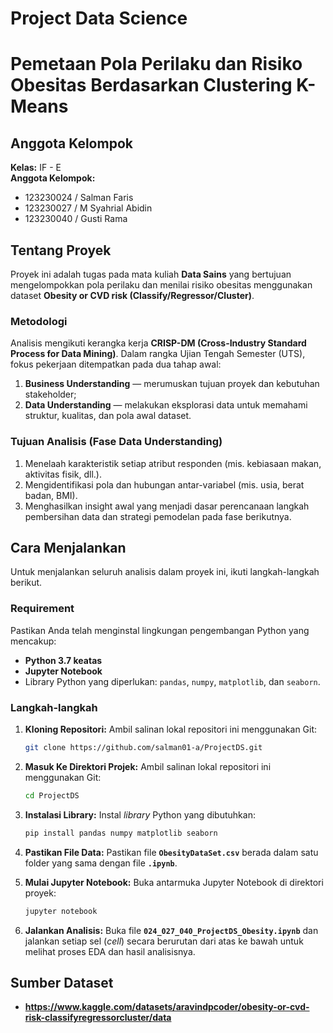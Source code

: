 # Project Data Science
# **Pemetaan Pola Perilaku dan Risiko Obesitas Berdasarkan Clustering K-Means**

## Anggota Kelompok

**Kelas:** IF - E  
**Anggota Kelompok:**  
- 123230024 / Salman Faris 
- 123230027 / M Syahrial Abidin  
- 123230040 / Gusti Rama

## Tentang Proyek

Proyek ini adalah tugas pada mata kuliah **Data Sains** yang bertujuan mengelompokkan pola perilaku dan menilai risiko obesitas menggunakan dataset **Obesity or CVD risk (Classify/Regressor/Cluster)**.

### Metodologi

Analisis mengikuti kerangka kerja **CRISP-DM (Cross-Industry Standard Process for Data Mining)**. Dalam rangka Ujian Tengah Semester (UTS), fokus pekerjaan ditempatkan pada dua tahap awal:
1. **Business Understanding** — merumuskan tujuan proyek dan kebutuhan stakeholder;  
2. **Data Understanding** — melakukan eksplorasi data untuk memahami struktur, kualitas, dan pola awal dataset.

### Tujuan Analisis (Fase Data Understanding)

1. Menelaah karakteristik setiap atribut responden (mis. kebiasaan makan, aktivitas fisik, dll.).  
2. Mengidentifikasi pola dan hubungan antar-variabel (mis. usia, berat badan, BMI).  
3. Menghasilkan insight awal yang menjadi dasar perencanaan langkah pembersihan data dan strategi pemodelan pada fase berikutnya.


## Cara Menjalankan

Untuk menjalankan seluruh analisis dalam proyek ini, ikuti langkah-langkah berikut.

### Requirement

Pastikan Anda telah menginstal lingkungan pengembangan Python yang mencakup:

* **Python 3.7 keatas**
* **Jupyter Notebook**
* Library Python yang diperlukan: `pandas`, `numpy`, `matplotlib`, dan `seaborn`.

### Langkah-langkah

1.  **Kloning Repositori:**
    Ambil salinan lokal repositori ini menggunakan Git:

    ```bash
    git clone https://github.com/salman01-a/ProjectDS.git
    ```

    
2.  **Masuk Ke Direktori Projek:**
    Ambil salinan lokal repositori ini menggunakan Git:

    ```bash
    cd ProjectDS
    ```

3.  **Instalasi Library:**
    Instal *library* Python yang dibutuhkan:

    ```bash
    pip install pandas numpy matplotlib seaborn
    ```

4.  **Pastikan File Data:**
    Pastikan file **`ObesityDataSet.csv`** berada dalam satu folder yang sama dengan file **`.ipynb`**.

5.  **Mulai Jupyter Notebook:**
    Buka antarmuka Jupyter Notebook di direktori proyek:

    ```bash
    jupyter notebook
    ```

5.  **Jalankan Analisis:**
    Buka file **`024_027_040_ProjectDS_Obesity.ipynb`** dan jalankan setiap sel (*cell*) secara berurutan dari atas ke bawah untuk melihat proses EDA dan hasil analisisnya.

## Sumber Dataset
* **https://www.kaggle.com/datasets/aravindpcoder/obesity-or-cvd-risk-classifyregressorcluster/data**
